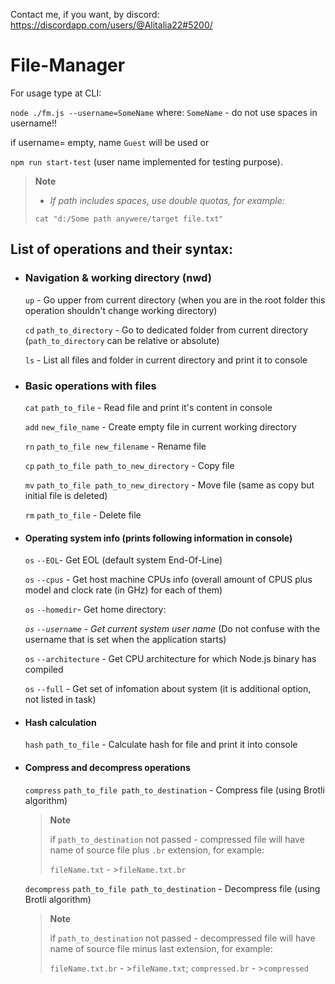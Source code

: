 Contact me, if you want, by discord: https://discordapp.com/users/@Alitalia22#5200/

# File-Manager

For usage type at CLI:

`node ./fm.js --username=SomeName` where: `SomeName` - do not use spaces in username!!

if username= empty, name `Guest` will be used
or

`npm run start-test` (user name implemented for testing purpose).

> **Note**
>
> - _If path includes spaces, use double quotas, for example:_
>
> `cat "d:/Some path anywere/target file.txt"`

## List of operations and their syntax:

- ### Navigation & working directory (nwd)

  `up` - Go upper from current directory (when you are in the root folder this operation shouldn't change working directory)

  `cd` `path_to_directory` - Go to dedicated folder from current directory (`path_to_directory` can be relative or absolute)

  `ls` - List all files and folder in current directory and print it to console

- ### Basic operations with files

  `cat` `path_to_file` - Read file and print it's content in console

  `add` `new_file_name` - Create empty file in current working directory

  `rn` `path_to_file new_filename` - Rename file

  `cp` `path_to_file path_to_new_directory` - Copy file

  `mv` `path_to_file path_to_new_directory` - Move file (same as copy but initial file is deleted)

  `rm` `path_to_file` - Delete file

- #### Operating system info (prints following information in console)

  `os` `--EOL`- Get EOL (default system End-Of-Line)

  `os` `--cpus` - Get host machine CPUs info (overall amount of CPUS plus model and clock rate (in GHz) for each of them)

  `os` `--homedir`- Get home directory:

  _`os` `--username` - Get current system user name_ (Do not confuse with the username that is set when the application starts)

  `os` `--architecture` - Get CPU architecture for which Node.js binary has compiled

  `os` `--full` - Get set of infomation about system (it is additional option, not listed in task)

- #### Hash calculation

  `hash` `path_to_file` - Calculate hash for file and print it into console

- #### Compress and decompress operations

  `compress` `path_to_file path_to_destination` - Compress file (using Brotli algorithm)

  > **Note**
  >
  > if `path_to_destination` not passed - compressed file will have name of source file plus `.br` extension, for example:
  >
  > `fileName.txt` - >`fileName.txt.br`

  `decompress` `path_to_file path_to_destination` - Decompress file (using Brotli algorithm)

  > **Note**
  >
  > if `path_to_destination` not passed - decompressed file will have name of source file minus last extension, for example:
  >
  > `fileName.txt.br` - >`fileName.txt`; `compressed.br` - >`compressed`
